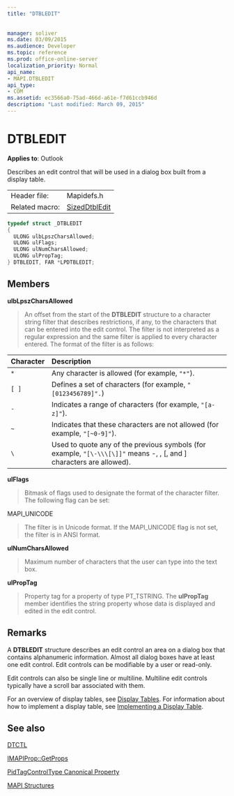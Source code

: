 ```yaml
---
title: "DTBLEDIT"
 
 
manager: soliver
ms.date: 03/09/2015
ms.audience: Developer
ms.topic: reference
ms.prod: office-online-server
localization_priority: Normal
api_name:
- MAPI.DTBLEDIT
api_type:
- COM
ms.assetid: ec3566a0-75ad-466d-a61e-f7d61ccb946d
description: "Last modified: March 09, 2015"
---
```


# DTBLEDIT

  
  
**Applies to**: Outlook 
  
Describes an edit control that will be used in a dialog box built from a display table.
  
|||
|:-----|:-----|
|Header file:  <br/> |Mapidefs.h  <br/> |
|Related macro:  <br/> |[SizedDtblEdit](sizeddtbledit.md) <br/> |
   
```cpp
typedef struct _DTBLEDIT
{
  ULONG ulbLpszCharsAllowed;
  ULONG ulFlags;
  ULONG ulNumCharsAllowed;
  ULONG ulPropTag;
} DTBLEDIT, FAR *LPDTBLEDIT;

```

## Members

 **ulbLpszCharsAllowed**
  
> An offset from the start of the **DTBLEDIT** structure to a character string filter that describes restrictions, if any, to the characters that can be entered into the edit control. The filter is not interpreted as a regular expression and the same filter is applied to every character entered. The format of the filter is as follows: 
    
|**Character**|**Description**|
|:-----|:-----|
| `*` <br/> |Any character is allowed (for example,  `"*"`).  <br/> |
| `[ ]` <br/> |Defines a set of characters (for example,  `"[0123456789]".`)  <br/> |
| `-` <br/> |Indicates a range of characters (for example,  `"[a-z]"`).  <br/> |
| `~` <br/> |Indicates that these characters are not allowed (for example,  `"[~0-9]"`).  <br/> |
| `\` <br/> |Used to quote any of the previous symbols (for example,  `"[\-\\\[\]]"` means -, \, [, and ] characters are allowed).  <br/> |
   
 **ulFlags**
  
> Bitmask of flags used to designate the format of the character filter. The following flag can be set:
    
MAPI_UNICODE
  
> The filter is in Unicode format. If the MAPI_UNICODE flag is not set, the filter is in ANSI format.
    
 **ulNumCharsAllowed**
  
> Maximum number of characters that the user can type into the text box.
    
 **ulPropTag**
  
> Property tag for a property of type PT_TSTRING. The **ulPropTag** member identifies the string property whose data is displayed and edited in the edit control. 
    
## Remarks

A **DTBLEDIT** structure describes an edit control an area on a dialog box that contains alphanumeric information. Almost all dialog boxes have at least one edit control. Edit controls can be modifiable by a user or read-only. 
  
Edit controls can also be single line or multiline. Multiline edit controls typically have a scroll bar associated with them. 
  
For an overview of display tables, see [Display Tables](display-tables.md). For information about how to implement a display table, see [Implementing a Display Table](display-table-implementation.md).
  
## See also



[DTCTL](dtctl.md)
  
[IMAPIProp::GetProps](imapiprop-getprops.md)
  
[PidTagControlType Canonical Property](pidtagcontroltype-canonical-property.md)


[MAPI Structures](mapi-structures.md)

